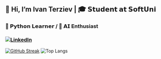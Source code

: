 ## 👋 Hi, I’m Ivan Terziev | 🎓 𝗦𝘁𝘂𝗱𝗲𝗻𝘁 𝗮𝘁 𝗦𝗼𝗳𝘁𝗨𝗻𝗶 

### 🐍 𝗣𝘆𝘁𝗵𝗼𝗻 𝗟𝗲𝗮𝗿𝗻𝗲𝗿 / 🤖 𝗔𝗜 Enthusiast
### [![LinkedIn](https://img.shields.io/badge/LinkedIn-0077B5?style=flat-square&logo=linkedin&logoColor=white)](https://www.linkedin.com/in/ivan-terziev-dev/)

[![GitHub Streak](https://streak-stats.demolab.com/?user=IvanDTerziev)](https://git.io/streak-stats)
![Top Langs](https://github-readme-stats.vercel.app/api/top-langs/?username=IvanDTerziev&layout=compact)
